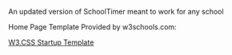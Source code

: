 An updated version of SchoolTimer meant to work for any school

Home Page Template Provided by w3schools.com:

[W3.CSS Startup Template](https://www.w3schools.com/w3css/tryit.asp?filename=tryw3css_templates_startup)
